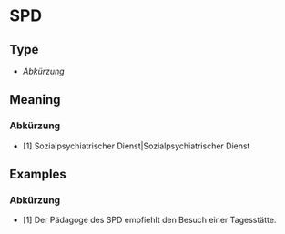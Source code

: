 # SPD
## Type
- _Abkürzung_
## Meaning
### Abkürzung
- [1] Sozialpsychiatrischer Dienst|Sozialpsychiatrischer Dienst
## Examples
### Abkürzung
- [1] Der Pädagoge des SPD empfiehlt den Besuch einer Tagesstätte.

